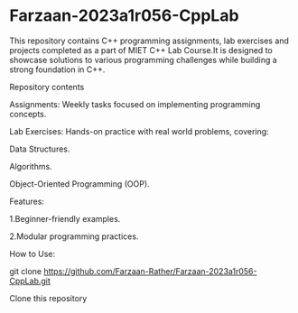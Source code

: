 # Farzaan-2023a1r056-CppLab
This repository contains C++ programming assignments, lab exercises and projects completed as a part of MIET C++ Lab Course.It is designed to showcase solutions to various programming challenges 
while building a strong foundation in C++.

Repository contents

Assignments: Weekly tasks focused on implementing programming concepts.

Lab Exercises: Hands-on practice with real world problems, covering:

Data Structures.

Algorithms.

Object-Oriented Programming (OOP).

Features:

1.Beginner-friendly examples.

2.Modular programming practices.

How to Use:

git clone https://github.com/Farzaan-Rather/Farzaan-2023a1r056-CppLab.git

Clone this repository




